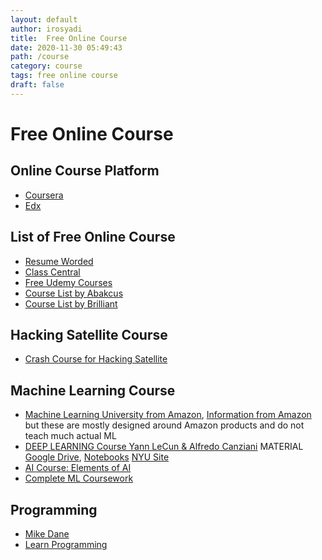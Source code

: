 ```yaml
---
layout: default
author: irosyadi
title:  Free Online Course
date: 2020-11-30 05:49:43
path: /course
category: course
tags: free online course
draft: false
---
```


# Free Online Course

## Online Course Platform
- [Coursera](https://www.coursera.org/)
- [Edx](https://www.edx.org/)

## List of Free Online Course
- [Resume Worded](https://resumeworded.com/free-online-courses/)
- [Class Central](https://www.classcentral.com/collection/top-free-online-courses)
- [Free Udemy Courses](https://www.udemyfreebies.com/)
- [Course List by Abakcus](https://abakcus.com/courses/)
- [Course List by Brilliant](https://brilliant.org/courses/)

## Hacking Satellite Course
- [Crash Course for Hacking Satellite](https://nyan-sat.com/chapter0.html)

## Machine Learning Course
- [Machine Learning University from Amazon](https://www.youtube.com/channel/UC12LqyqTQYbXatYS9AA7Nuw/playlists), [Information from Amazon](https://www.amazon.science/latest-news/machine-learning-course-free-online-from-amazon-machine-learning-university?es_id=8aea00348c) but these are mostly designed around Amazon products and do not teach much actual ML
- [DEEP LEARNING Course Yann LeCun & Alfredo Canziani](https://atcold.github.io/pytorch-Deep-Learning/) MATERIAL  [Google Drive](https://bitly.com/DLSP20), [Notebooks](https://github.com/Atcold/pytorch-Deep-Learning) [NYU Site](https://cds.nyu.edu/deep-learning/)
- [AI Course: Elements of AI](https://www.elementsofai.com/)
- [Complete ML Coursework](https://github.com/AbhishekSinhaCoder/Complete-ML-Coursework)

## Programming
- [Mike Dane](https://www.mikedane.com)
- [Learn Programming](https://learnprogramming.online/)
